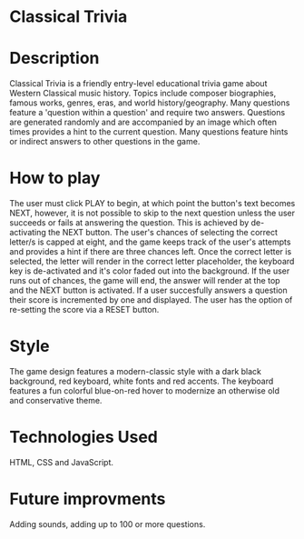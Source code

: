 # Classical Trivia

# Description 

Classical Trivia is a friendly entry-level educational trivia game about Western Classical music history. Topics include 
composer biographies, famous works, genres, eras, and world history/geography. Many questions feature a 'question within a question' and
require two answers. Questions are generated randomly and are accompanied by an image which often times provides a hint to the current question. Many questions feature hints or indirect answers to other questions in the game. 

# How to play 

The user must click PLAY to begin, at which point the button's text becomes NEXT, however, it is not possible to skip to the next question unless the user succeeds or fails at answering the question. This is achieved by de-activating the NEXT button. The user's chances of selecting the correct letter/s is capped at eight, and the game keeps track of the user's attempts and provides a hint if there are three chances left. Once the correct letter is selected, the letter will render in the correct letter placeholder, the keyboard key is de-activated and it's color faded out into the background. If the user runs out of chances, the game will end, the answer will render at the top and the NEXT button is activated. If a user succesfully answers a question their score is incremented by one and displayed. The user has the option of re-setting the score via a RESET button. 

# Style

The game design features a modern-classic style with a dark black background, red keyboard, white fonts and red accents. The keyboard features a fun colorful blue-on-red hover to modernize an otherwise old and conservative theme. 

# Technologies Used

HTML, CSS and JavaScript. 

# Future improvments 

Adding sounds, adding up to 100 or more questions. 
